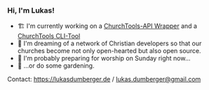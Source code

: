 ### Hi, I'm Lukas!

-  🏗️ I'm currently working on a [ChurchTools-API Wrapper](https://github.com/5pm-HDH/churchtools-api) and a [ChurchTools CLI-Tool](https://github.com/5pm-HDH/churchtools-cli)
- 💭 I'm dreaming of a network of Christian developers so that our churches become not only open-hearted but also open source.
- 🎸 I'm probably preparing for worship on Sunday right now...
- 🌱 ...or do some gardening.

Contact: https://lukasdumberger.de / lukas.dumberger@gmail.com
